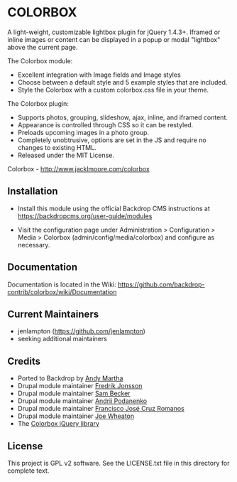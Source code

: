 COLORBOX
========

A light-weight, customizable lightbox plugin for jQuery 1.4.3+. Iframed or
inline images or content can be displayed in a popup or modal "lightbox" above
the current page.

The Colorbox module:

* Excellent integration with Image fields and Image styles
* Choose between a default style and 5 example styles that are included.
* Style the Colorbox with a custom colorbox.css file in your theme.

The Colorbox plugin:

* Supports photos, grouping, slideshow, ajax, inline, and iframed content.
* Appearance is controlled through CSS so it can be restyled.
* Preloads upcoming images in a photo group.
* Completely unobtrusive, options are set in the JS and require no changes to existing HTML.
* Released under the MIT License.

Colorbox - http://www.jacklmoore.com/colorbox


Installation
------------

- Install this module using the official Backdrop CMS instructions at
  https://backdropcms.org/user-guide/modules

- Visit the configuration page under Administration > Configuration > Media >
  Colorbox (admin/config/media/colorbox) and configure as necessary.


Documentation
-------------

Documentation is located in the Wiki:
https://github.com/backdrop-contrib/colorbox/wiki/Documentation


Current Maintainers
-------------------

- jenlampton (https://github.com/jenlampton)
- seeking additional maintainers


Credits
-------

- Ported to Backdrop by [Andy Martha](https://github.com/biolithic)
- Drupal module maintainer [Fredrik Jonsson](https://drupal.org/user/5546)
- Drupal module maintainer [Sam Becker](https://www.drupal.org/u/sam152)
- Drupal module maintainer [Andrii Podanenko](https://www.drupal.org/u/podarok)
- Drupal module maintainer [Francisco José Cruz Romanos](https://www.drupal.org/u/grisendo)
- Drupal module maintainer [Joe Wheaton](https://www.drupal.org/u/jdwfly)
- The [Colorbox jQuery library](http://www.jacklmoore.com)


License
-------

This project is GPL v2 software. See the LICENSE.txt file in this directory for
complete text.
